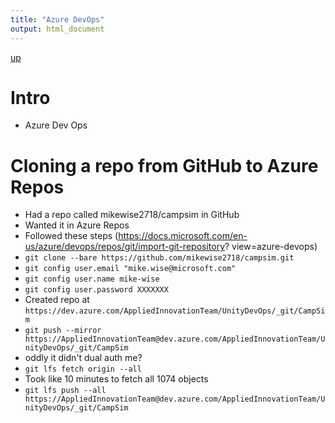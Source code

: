 ```yaml
---
title: "Azure DevOps"
output: html_document
---
```

[up](https://mikewise2718.github.io/markdowndocs/)

# Intro
- Azure Dev Ops


# Cloning a repo from GitHub to Azure Repos
- Had a repo called mikewise2718/campsim in GitHub
- Wanted it in Azure Repos
- Followed these steps (https://docs.microsoft.com/en-us/azure/devops/repos/git/import-git-repository?
view=azure-devops)
- `git clone --bare https://github.com/mikewise2718/campsim.git`
- `git config user.email "mike.wise@microsoft.com"`
- `git config user.name mike-wise`
- `git config user.password XXXXXXX`
-  Created repo at `https://dev.azure.com/AppliedInnovationTeam/UnityDevOps/_git/CampSim`
-  `git push --mirror https://AppliedInnovationTeam@dev.azure.com/AppliedInnovationTeam/UnityDevOps/_git/CampSim`
-    oddly it didn't dual auth me?
- `git lfs fetch origin --all`
-   Took like 10 minutes to fetch all 1074 objects
- `git lfs push --all https://AppliedInnovationTeam@dev.azure.com/AppliedInnovationTeam/UnityDevOps/_git/CampSim`



